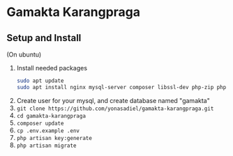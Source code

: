 # Gamakta Karangpraga

## Setup and Install

(On ubuntu)

1. Install needed packages
   ```bash
   sudo apt update
   sudo apt install nginx mysql-server composer libssl-dev php-zip php-mbstring php-xml php-fpm php-mysql       php-common
   ```
1. Create user for your mysql, and create database named "gamakta"
1. `git clone https://github.com/yonasadiel/gamakta-karangpraga.git`
1. `cd gamakta-karangpraga`
1. `composer update`
1. `cp .env.example .env`
1. `php artisan key:generate`
1. `php artisan migrate`
